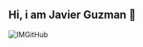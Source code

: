 ## Hi, i am Javier Guzman 👋
![IMGitHub](https://github.com/user-attachments/assets/c4a55ccc-e7b3-4a3d-a2d9-2a3d34859d01)


<!--
**JGuzman95Dev/JGuzman95Dev** is a ✨ _special_ ✨ repository because its `README.md` (this file) appears on your GitHub profile.

Here are some ideas to get you started:

- 🔭 I’m currently working on ...
- 🌱 I’m currently learning ...
- 👯 I’m looking to collaborate on ...
- 🤔 I’m looking for help with ...
- 💬 Ask me about ...
- 📫 How to reach me: ...
- 😄 Pronouns: ...
- ⚡ Fun fact: ...
-->
